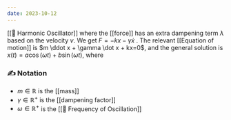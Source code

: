 ```yaml
---
date: 2023-10-12
---
```

[[📘 Harmonic Oscillator]] where the [[force]] has an extra dampening term $\lambda$ based on the velocity $v$. We get $F = -kx -\gamma \dot x$ . The relevant [[Equation of motion]] is $m \ddot x + \gamma \dot x + kx=0$, and the general solution is $x(t) = a \cos( \omega t) + b \sin ( \omega t)$, where
### ✍️ Notation
- $m \in \mathbb{R}$ is the [[mass]]
- $\gamma \in \mathbb{R}^+$ is the [[dampening factor]]
- $\omega \in \mathbb{R}^+$ is the [[📘 Frequency of Oscillation]]